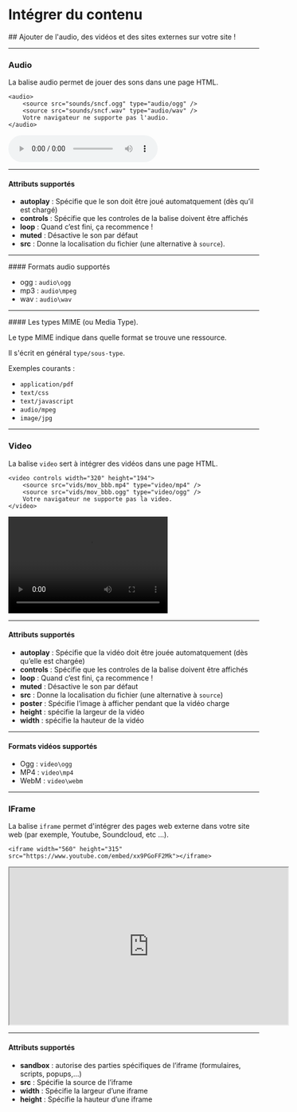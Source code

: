 # Intégrer du contenu
## Ajouter de l'audio, des vidéos et des sites externes sur votre site !



---



### Audio

La balise audio permet de jouer des sons dans une page HTML.
```
<audio>
    <source src="sounds/sncf.ogg" type="audio/ogg" />
    <source src="sounds/sncf.wav" type="audio/wav" />
    Votre navigateur ne supporte pas l'audio.
</audio>
```
<audio controls>
    <source src="sounds/sncf.ogg" type="audio/ogg" />
    <source src="sounds/sncf.wav" type="audio/wav" />
    Votre navigateur ne supporte pas l'audio.
</audio>


***


#### Attributs supportés

- **autoplay** : Spécifie que le son doit être joué automatquement (dès qu’il est chargé)
- **controls** : Spécifie que les controles de la balise doivent être affichés
- **loop** : Quand c’est fini, ça recommence !
- **muted** : Désactive le son par défaut
- **src** : Donne la localisation du fichier (une alternative à `source`).


***


#### Formats audio supportés

- ogg : `audio\ogg`
- mp3 : `audio\mpeg`
- wav : `audio\wav`


***


#### Les types MIME (ou Media Type).

Le type MIME indique dans quelle format se trouve une ressource.

Il s'écrit en général `type/sous-type`.

Exemples courants :
- `application/pdf`
- `text/css`
- `text/javascript`
- `audio/mpeg`
- `image/jpg`



---



### Video

La balise `video` sert à intégrer des vidéos dans une page HTML.
```
<video controls width="320" height="194">
    <source src="vids/mov_bbb.mp4" type="video/mp4" />
    <source src="vids/mov_bbb.ogg" type="video/ogg" />
    Votre navigateur ne supporte pas la video.
</video>
```
<video controls width="320" height="194">
    <source src="vids/mov_bbb.mp4" type="video/mp4" />
    <source src="vids/mov_bbb.ogg" type="video/ogg" />
    Votre navigateur ne supporte pas la video.
</video>


***


#### Attributs supportés

- **autoplay** : Spécifie que la vidéo doit être jouée automatquement (dès qu’elle est chargée)
- **controls** : Spécifie que les controles de la balise doivent être affichés
- **loop** : Quand c’est fini, ça recommence !
- **muted** : Désactive le son par défaut
- **src** : Donne la localisation du fichier (une alternative à `source`)
- **poster** : Spécifie l’image à afficher pendant que la vidéo charge
- **height** : spécifie la largeur de la vidéo
- **width** : spécifie la hauteur de la vidéo


***


#### Formats vidéos supportés

- Ogg : `video\ogg`
- MP4 : `video\mp4`
- WebM : `video\webm`



---



### IFrame

La balise `iframe` permet d'intégrer des pages web externe dans votre site web (par exemple, Youtube, Soundcloud, etc ...).
```
<iframe width="560" height="315" src="https://www.youtube.com/embed/xx9PGoFF2Mk"></iframe>
```
<iframe width="560" height="315" src="https://www.youtube.com/embed/xx9PGoFF2Mk"></iframe>


***


#### Attributs supportés

- **sandbox** : autorise des parties spécifiques de l’iframe (formulaires, scripts, popups,...)
- **src** : Spécifie la source de l’iframe
- **width** : Spécifie la largeur d’une iframe
- **height** : Spécifie la hauteur d’une iframe
